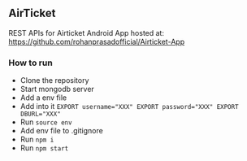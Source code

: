 ## AirTicket
  REST APIs for Airticket Android App hosted at: https://github.com/rohanprasadofficial/Airticket-App 
### How to run
- Clone the repository
- Start mongodb server
- Add a env file
- Add into it 
  `EXPORT username="XXX"
   EXPORT password="XXX"
   EXPORT DBURL="XXX"
  `
- Run `source env`
- Add env file to .gitignore
- Run `npm i`
- Run `npm start`
